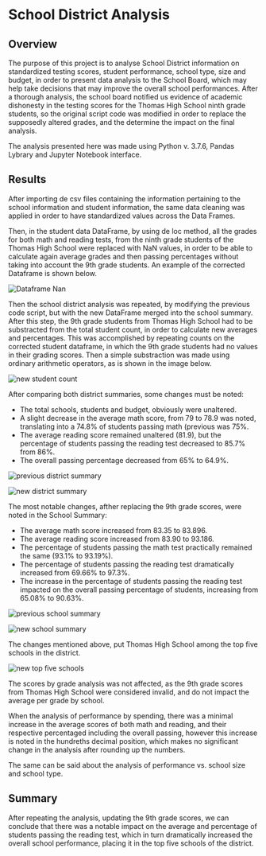 # School District Analysis
## Overview
The purpose of this project is to analyse School District information on standardized testing scores, student performance, school type, size and budget, in order to present data analysis to the School Board, which may help take decisions that may improve the overall school performances.
After a thorough analysis, the school board notified us evidence of academic dishonesty in the testing scores for the Thomas High School ninth grade students, so the original script code was modified in order to replace the supposedly altered grades, and the determine the impact on the final analysis.

The analysis presented here was made using Python v. 3.7.6, Pandas Lybrary and Jupyter Notebook interface.

## Results
After importing de csv files containing the information pertaining to the school information and student information, the same data cleaning was applied in order to have standardized values across the Data Frames.

Then, in the student data DataFrame, by using de loc method, all the grades for both math and reading tests, from the ninth grade students of the Thomas High School were replaced with NaN values, in order to be able to calculate again average grades and then passing percentages without taking into account the 9th grade students. An example of the corrected Dataframe is shown below.

![Dataframe Nan](https://user-images.githubusercontent.com/95982833/150715844-6225f762-cf17-486a-ace5-539be95f45a3.png)

Then the school district analysis was repeated, by modifying the previous code script, but with the new DataFrame merged into the school summary.
After this step, the 9th grade students from Thomas High School had to be substracted from the total student count, in order to calculate new averages and percentages. This was accomplished by repeating counts on the corrected student dataframe, in which the 9th grade students had no values in their grading scores. Then a simple substraction was made using ordinary arithmetic operators, as is shown in the image below.

![new student count](https://user-images.githubusercontent.com/95982833/150715868-05480fc0-fa50-48f9-8b89-a21fc14f36d5.png)



After comparing both district summaries, some changes must be noted:

 - The total schools, students and budget, obviously were unaltered.
 - A slight decrease in the average math score, from 79 to 78.9 was noted, translating into a 74.8% of students passing math (previous was 75%.
 - The average reading score remained unaltered (81.9), but the percentage of students passing the reading test decreased to 85.7% from 86%.
 - The overall passing percentage decreased from 65% to 64.9%.

![previous district summary](https://user-images.githubusercontent.com/95982833/150715893-28c2c461-2f38-49ee-a783-cf8002e0f806.png)

![new district summary](https://user-images.githubusercontent.com/95982833/150715905-c74b9351-481f-4a34-8b0a-8843a6aef8d6.png)

The most notable changes, afther replacing the 9th grade scores, were noted in the School Summary:

 - The average math score increased from 83.35 to 83.896.
 - The average reading score increased from 83.90 to 93.186.
 - The percentage of students passing the math test practically remained the same (93.1% to 93.19%).
 - The percentage of students passing the reading test dramatically increased from 69.66% to 97.3%.
 - The increase in the percentage of students passing the reading test impacted on the overall passing percentage of students, increasing from 65.08% to 90.63%.
 
![previous school summary](https://user-images.githubusercontent.com/95982833/150715923-8a813721-bb3d-40c5-ac83-5ed855f0b134.png)

![new school summary](https://user-images.githubusercontent.com/95982833/150715946-4a82282f-b50c-47ec-84e0-be677388128a.png)

The changes mentioned above, put Thomas High School among the top five schools in the district.

![new top five schools](https://user-images.githubusercontent.com/95982833/150715966-69bc5492-4085-4bb8-96aa-fdce69f99a5e.png)


The scores by grade analysis was not affected, as the 9th grade scores from Thomas High School were considered invalid, and do not impact the average per grade by school.

When the analysis of performance by spending, there was a minimal increase in the average scores of both math and reading, and their respective percentaged including the overall passing, however this increase is noted in the hundreths decimal position, which makes no significant change in the analysis after rounding up the numbers.

The same can be said about the analysis of performance vs. school size and school type.
## Summary
After repeating the analysis, updating the 9th grade scores, we can conclude that there was a notable impact on the average and percentage of students passing the reading test, which in turn dramatically increased the overall school performance, placing it in the top five schools of the district.
